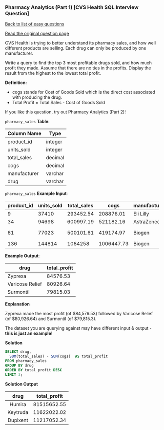 ### Pharmacy Analytics (Part 1) [CVS Health SQL Interview Question]

[Back to list of easy questions](../README.md)

<a href="https://datalemur.com/questions/top-profitable-drugs">Read the original question page</a>

CVS Health is trying to better understand its pharmacy sales, and how well different products are selling. Each drug can only be produced by one manufacturer.

Write a query to find the top 3 most profitable drugs sold, and how much profit they made. Assume that there are no ties in the profits. Display the result from the highest to the lowest total profit.

**Definition:**

- cogs stands for Cost of Goods Sold which is the direct cost associated with producing the drug.
- Total Profit = Total Sales - Cost of Goods Sold

If you like this question, try out Pharmacy Analytics (Part 2)!

`pharmacy_sales` **Table**:

| **Column Name** | **Type** |
|-----------------|----------|
| product_id      | integer  |
| units_sold      | integer  |
| total_sales     | decimal  |
| cogs            | decimal  |
| manufacturer    | varchar  |
| drug            | varchar  |

`pharmacy_sales` **Example Input**:

| **product_id** | **units_sold** | **total_sales** | **cogs**   | **manufacturer** | **drug**        |
|----------------|----------------|-----------------|------------|------------------|-----------------|
| 9              | 37410          | 293452.54       | 208876.01  | Eli Lilly        | Zyprexa         |
| 34             | 94698          | 600997.19       | 521182.16  | AstraZeneca      | Surmontil       |
| 61             | 77023          | 500101.61       | 419174.97  | Biogen           | Varicose Relief |
| 136            | 144814         | 1084258         | 1006447.73 | Biogen           | Burkhart        |

**Example Output**:

| **drug**        | **total_profit** |
|-----------------|------------------|
| Zyprexa         | 84576.53         |
| Varicose Relief | 80926.64         |
| Surmontil       | 79815.03         |

**Explanation**

Zyprexa made the most profit (of $84,576.53) followed by Varicose Relief (of $80,926.64) and Surmontil (of $79,815.3).

The dataset you are querying against may have different input & output - **this is just an example**!

**Solution**

```sql
SELECT drug,
  SUM(total_sales) - SUM(cogs)  AS total_profit
FROM pharmacy_sales
GROUP BY drug
ORDER BY total_profit DESC
LIMIT 3;
```

**Solution Output**

| **drug** | **total_profit** |
|:--------:|:----------------:|
| Humira   | 81515652.55      |
| Keytruda | 11622022.02      |
| Dupixent | 11217052.34      |